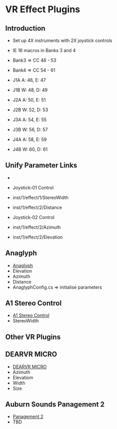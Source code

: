 # VR Effect Plugins

## Introduction

- Set up 4X instruments with 2X joystick controls
- IE 16 macros in Banks 3 and 4

- Bank3 => CC 46 - 53
- Bank4 => CC 54 - 61

- J1A A: 46, E: 47
- J1B W: 48, D: 49

- J2A A: 50, E: 51
- J2B W: 52, D: 53

- J3A A: 54, E: 55
- J3B W: 56, D: 57

- J4A A: 58, E: 59
- J4B W: 60, D: 61


## Unify Parameter Links


- 
- Joystick-01 Control
- inst/1/effect/1/StereoWidth
- inst/1/effect/2/Distance
 
- Joystick-02 Control
- inst/1/effect/2/Azimuth
- inst/1/effect/2/Elevation

## Anaglyph

- [Anaglyph](http://anaglyph.dalembert.upmc.fr/index.html)
- Elevation
- Azimuth
- Distance
- AnaglyphConfig.cs => initialise parameters

## A1 Stereo Control

- [A1 Stereo Control](https://a1audio.alexhilton.net/a1stereocontrol)
- StereoWidth





## Other VR Plugins

## DEARVR MICRO

- [DEARVR MICRO](https://www.dearvr.com/products/dearvr-micro)
- Azimuth
- Elevatiom
- Width
- Size
  
## Auburn Sounds Panagement 2

- [Panagement 2](https://www.auburnsounds.com/products/Panagement.html)
- TBD
